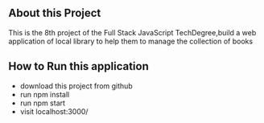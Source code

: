 ## About this Project
This is the 8th project of the Full Stack JavaScript TechDegree,build a web application of local library to help them to manage the collection of books

## How to Run this application 
* download this project from github 
* run npm install 
* run npm start 
* visit localhost:3000/